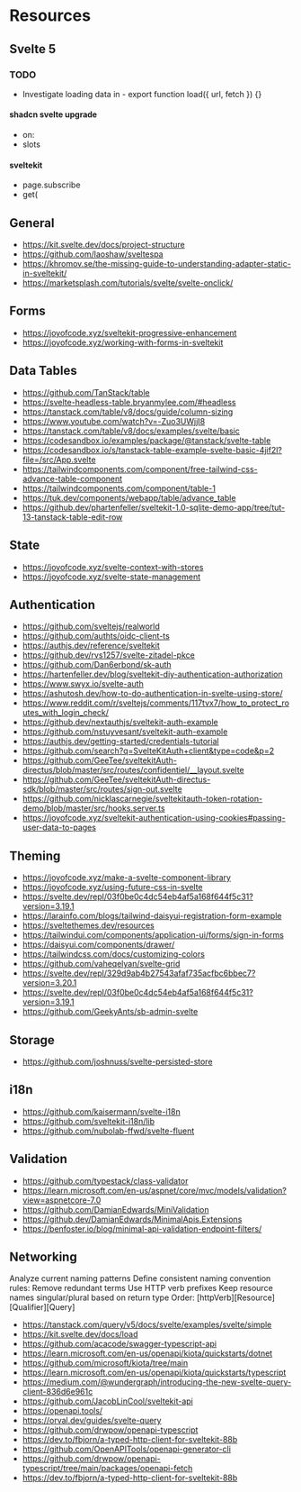 # Resources

## Svelte 5

### TODO

- Investigate loading data in - export function load({ url, fetch }) {}

#### shadcn svelte upgrade

- on:
- slots

#### sveltekit

- page.subscribe
- get(

## General

- <https://kit.svelte.dev/docs/project-structure>
- <https://github.com/laoshaw/sveltespa>
- <https://khromov.se/the-missing-guide-to-understanding-adapter-static-in-sveltekit/>
- <https://marketsplash.com/tutorials/svelte/svelte-onclick/>

## Forms

- <https://joyofcode.xyz/sveltekit-progressive-enhancement>
- <https://joyofcode.xyz/working-with-forms-in-sveltekit>

## Data Tables

- <https://github.com/TanStack/table>
- <https://svelte-headless-table.bryanmylee.com/#headless>
- <https://tanstack.com/table/v8/docs/guide/column-sizing>
- <https://www.youtube.com/watch?v=-Zuo3UWjjI8>
- <https://tanstack.com/table/v8/docs/examples/svelte/basic>
- <https://codesandbox.io/examples/package/@tanstack/svelte-table>
- <https://codesandbox.io/s/tanstack-table-example-svelte-basic-4jif2l?file=/src/App.svelte>
- <https://tailwindcomponents.com/component/free-tailwind-css-advance-table-component>
- <https://tailwindcomponents.com/component/table-1>
- <https://tuk.dev/components/webapp/table/advance_table>
- <https://github.dev/phartenfeller/sveltekit-1.0-sqlite-demo-app/tree/tut-13-tanstack-table-edit-row>

## State

- <https://joyofcode.xyz/svelte-context-with-stores>
- <https://joyofcode.xyz/svelte-state-management>

## Authentication

- <https://github.com/sveltejs/realworld>
- <https://github.com/authts/oidc-client-ts>
- <https://authjs.dev/reference/sveltekit>
- <https://github.dev/rvs1257/svelte-zitadel-pkce>
- <https://github.com/Dan6erbond/sk-auth>
- <https://hartenfeller.dev/blog/sveltekit-diy-authentication-authorization>
- <https://www.swyx.io/svelte-auth>
- <https://ashutosh.dev/how-to-do-authentication-in-svelte-using-store/>
- <https://www.reddit.com/r/sveltejs/comments/117tvx7/how_to_protect_routes_with_login_check/>
- <https://github.dev/nextauthjs/sveltekit-auth-example>
- <https://github.com/nstuyvesant/sveltekit-auth-example>
- <https://authjs.dev/getting-started/credentials-tutorial>
- <https://github.com/search?q=SvelteKitAuth+client&type=code&p=2>
- <https://github.com/GeeTee/sveltekitAuth-directus/blob/master/src/routes/confidentiel/__layout.svelte>
- <https://github.com/GeeTee/sveltekitAuth-directus-sdk/blob/master/src/routes/sign-out.svelte>
- <https://github.com/nicklascarnegie/sveltekitauth-token-rotation-demo/blob/master/src/hooks.server.ts>
- <https://joyofcode.xyz/sveltekit-authentication-using-cookies#passing-user-data-to-pages>

## Theming

- <https://joyofcode.xyz/make-a-svelte-component-library>
- <https://joyofcode.xyz/using-future-css-in-svelte>
- <https://svelte.dev/repl/03f0be0c4dc54eb4af5a168f644f5c31?version=3.19.1>
- <https://larainfo.com/blogs/tailwind-daisyui-registration-form-example>
- <https://sveltethemes.dev/resources>
- <https://tailwindui.com/components/application-ui/forms/sign-in-forms>
- <https://daisyui.com/components/drawer/>
- <https://tailwindcss.com/docs/customizing-colors>
- <https://github.com/vaheqelyan/svelte-grid>
- <https://svelte.dev/repl/329d9ab4b27543afaf735acfbc6bbec7?version=3.20.1>
- <https://svelte.dev/repl/03f0be0c4dc54eb4af5a168f644f5c31?version=3.19.1>
- <https://github.com/GeekyAnts/sb-admin-svelte>

## Storage

- <https://github.com/joshnuss/svelte-persisted-store>

## i18n

- <https://github.com/kaisermann/svelte-i18n>
- <https://github.com/sveltekit-i18n/lib>
- <https://github.com/nubolab-ffwd/svelte-fluent>

## Validation

- <https://github.com/typestack/class-validator>
- <https://learn.microsoft.com/en-us/aspnet/core/mvc/models/validation?view=aspnetcore-7.0>
- <https://github.com/DamianEdwards/MiniValidation>
- <https://github.dev/DamianEdwards/MinimalApis.Extensions>
- <https://benfoster.io/blog/minimal-api-validation-endpoint-filters/>

## Networking

Analyze current naming patterns
Define consistent naming convention rules:
Remove redundant terms
Use HTTP verb prefixes
Keep resource names singular/plural based on return type
Order: [httpVerb][Resource][Qualifier][Query]

- <https://tanstack.com/query/v5/docs/svelte/examples/svelte/simple>
- <https://kit.svelte.dev/docs/load>
- <https://github.com/acacode/swagger-typescript-api>
- <https://learn.microsoft.com/en-us/openapi/kiota/quickstarts/dotnet>
- <https://github.com/microsoft/kiota/tree/main>
- <https://learn.microsoft.com/en-us/openapi/kiota/quickstarts/typescript>
- <https://medium.com/@wundergraph/introducing-the-new-svelte-query-client-836d6e961c>
- <https://github.com/JacobLinCool/sveltekit-api>
- <https://openapi.tools/>
- <https://orval.dev/guides/svelte-query>
- <https://github.com/drwpow/openapi-typescript>
- <https://dev.to/fbjorn/a-typed-http-client-for-sveltekit-88b>
- <https://github.com/OpenAPITools/openapi-generator-cli>
- <https://github.com/drwpow/openapi-typescript/tree/main/packages/openapi-fetch>
- <https://dev.to/fbjorn/a-typed-http-client-for-sveltekit-88b>
